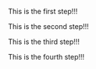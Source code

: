 This is the first step!!!

This is the second step!!!

This is the third step!!!

This is the fourth step!!!
